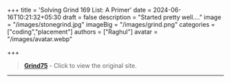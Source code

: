 +++
title = 'Solving Grind 169 List: A Primer'
date = 2024-06-16T10:21:32+05:30
draft = false
description = "Started pretty well...."
image = "/images/stonegrind.jpg"
imageBig = "/images/grind.png"
categories = ["coding","placement"]
authors = ["Raghul"]
avatar = "/images/avatar.webp"

+++

> [**Grind75**](https://www.techinterviewhandbook.org/grind75?weeks=26&hours=40) - Click to view the original site.

------


